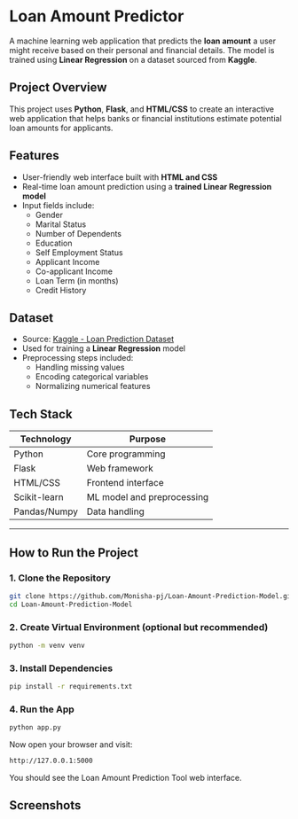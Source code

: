 #  Loan Amount Predictor

A machine learning web application that predicts the **loan amount** a user might receive based on their personal and financial details. The model is trained using **Linear Regression** on a dataset sourced from **Kaggle**.


##  Project Overview

This project uses **Python**, **Flask**, and **HTML/CSS** to create an interactive web application that helps banks or financial institutions estimate potential loan amounts for applicants.


##  Features

- User-friendly web interface built with **HTML and CSS**
- Real-time loan amount prediction using a **trained Linear Regression model**
- Input fields include:
  - Gender
  - Marital Status
  - Number of Dependents
  - Education
  - Self Employment Status
  - Applicant Income
  - Co-applicant Income
  - Loan Term (in months)
  - Credit History



##  Dataset

- Source: [Kaggle - Loan Prediction Dataset](https://www.kaggle.com/)
- Used for training a **Linear Regression** model
- Preprocessing steps included:
  - Handling missing values
  - Encoding categorical variables
  - Normalizing numerical features


##  Tech Stack

| Technology | Purpose |
|------------|---------|
| Python     | Core programming |
| Flask      | Web framework |
| HTML/CSS   | Frontend interface |
| Scikit-learn | ML model and preprocessing |
| Pandas/Numpy | Data handling |

---

##  How to Run the Project

### 1. Clone the Repository

```bash
git clone https://github.com/Monisha-pj/Loan-Amount-Prediction-Model.git
cd Loan-Amount-Prediction-Model
```

### 2. Create Virtual Environment (optional but recommended)

```bash
python -m venv venv
```

### 3. Install Dependencies

```bash
pip install -r requirements.txt
```

### 4. Run the App

```bash
python app.py
```
Now open your browser and visit:
```bash
http://127.0.0.1:5000
```
You should see the Loan Amount Prediction Tool web interface.

## Screenshots


